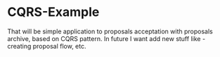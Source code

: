 # CQRS-Example
That will be simple application to proposals acceptation with proposals archive, based on CQRS pattern.
In future I want add new stuff like - creating proposal flow, etc.

